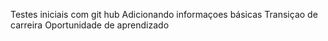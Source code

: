 Testes iniciais com git hub
Adicionando informaçoes básicas
Transiçao de carreira
Oportunidade de aprendizado 
